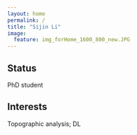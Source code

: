 ```yaml
---
layout: home
permalink: /
title: "Sijin Li"
image:
  feature: img_forHome_1600_800_new.JPG
---
```


<div class="tiles">

<div class="tile">
  <h2 class="post-title">Status</h2>
  <p class="post-excerpt">PhD student</p>
</div><!-- /.tile -->


<div class="tile">
  <h2 class="post-title">Interests</h2>
  <p class="post-excerpt">Topographic analysis;  DL</p>
</div><!-- /.tile -->

</div><!-- /.tiles -->
